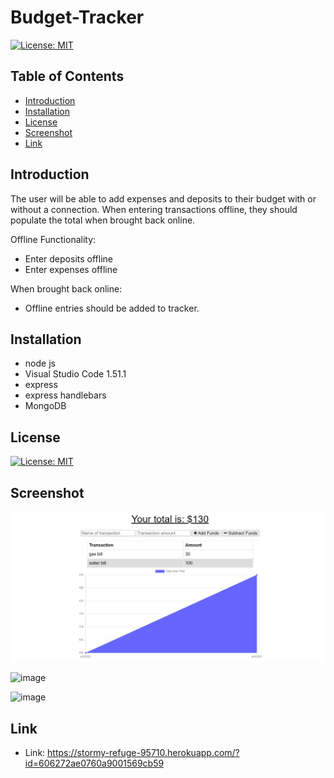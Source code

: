 # Budget-Tracker

[![License: MIT](https://img.shields.io/badge/License-MIT-yellow.svg)](https://opensource.org/licenses/MIT)

## Table of Contents

* [Introduction](#Introduction)
* [Installation](#Installation)
* [License](#License)
* [Screenshot](#Screenshot)
* [Link](#Link)

## Introduction

The user will be able to add expenses and deposits to their budget with or without a connection. When entering transactions offline, they should populate the total when brought back online.

Offline Functionality:

- Enter deposits offline
- Enter expenses offline

When brought back online:

- Offline entries should be added to tracker.
## Installation

* node js 
* Visual Studio Code 1.51.1
* express
* express handlebars
* MongoDB

## License

[![License: MIT](https://img.shields.io/badge/License-MIT-yellow.svg)](https://opensource.org/licenses/MIT)

## Screenshot

![image](./public/assets/img/screenshot.png)

![image](./public/assets/img/screenshot2.png)

![image](./public/assets/img/screenshot3.png)

## Link

* Link: https://stormy-refuge-95710.herokuapp.com/?id=606272ae0760a9001569cb59

